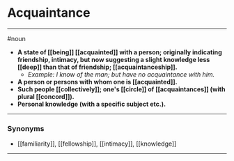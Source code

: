 # Acquaintance
---
#noun
- **A state of [[being]] [[acquainted]] with a person; originally indicating friendship, intimacy, but now suggesting a slight knowledge less [[deep]] than that of friendship; [[acquaintanceship]].**
	- _Example: I know of the man; but have no acquaintance with him._
- **A person or persons with whom one is [[acquainted]].**
- **Such people [[collectively]]; one's [[circle]] of [[acquaintances]] (with plural [[concord]]).**
- **Personal knowledge (with a specific subject etc.).**
---
### Synonyms
- [[familiarity]], [[fellowship]], [[intimacy]], [[knowledge]]
---

